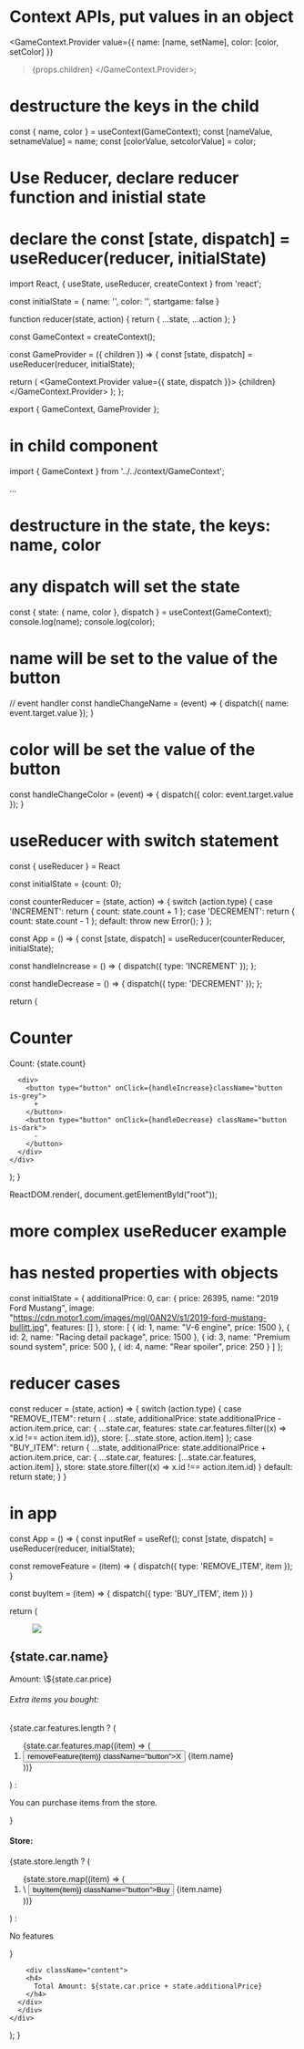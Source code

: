 
# Context APIs, put values in an object

<GameContext.Provider
value={{ 
  name: [name, setName], 
  color: [color, setColor] 
  }}

> {props.children}
> </GameContext.Provider>;


# destructure the keys in the child

const { name, color } = useContext(GameContext);
const [nameValue, setnameValue] = name;
const [colorValue, setcolorValue] = color;



# Use Reducer, declare reducer function and inistial state
# declare the const [state, dispatch] = useReducer(reducer, initialState)

import React, { useState, useReducer, createContext } from 'react';

const initialState = {
name: '',
color: '',
startgame: false
}

function reducer(state, action) {
return { ...state, ...action };
}

const GameContext = createContext();

const GameProvider = ({ children }) => {
const [state, dispatch] = useReducer(reducer, initialState);

return (
<GameContext.Provider value={{ state, dispatch }}>
{children}
</GameContext.Provider>
);
};

export { GameContext, GameProvider };


# in child component
import { GameContext } from '../../context/GameContext';

...
# destructure in the state, the keys: name, color
# any dispatch will set the state
const { state: { name, color }, dispatch } = useContext(GameContext);
console.log(name);
console.log(color);

# name will be set to the value of the button
// event handler
const handleChangeName = (event) => {
  dispatch({ name: event.target.value });
}

# color will be set the value of the button
const handleChangeColor = (event) => {
  dispatch({ color: event.target.value });
}


# useReducer with switch statement

const { useReducer } = React

const initialState = {count: 0};

const counterReducer = (state, action) => {
  switch (action.type) {
    case 'INCREMENT':
    return { count: state.count + 1 };
    case 'DECREMENT':
    return { count: state.count - 1 };
    default:
    throw new Error();
    }
  };

const App = () => {
const [state, dispatch] = useReducer(counterReducer, initialState);

const handleIncrease = () => {
dispatch({ type: 'INCREMENT' });
};

const handleDecrease = () => {
dispatch({ type: 'DECREMENT' });
};

return (
<div className="box">
<h1>Counter</h1>
<p>Count: {state.count}</p>

      <div>
        <button type="button" onClick={handleIncrease}className="button is-grey">
          +
        </button>
        <button type="button" onClick={handleDecrease} className="button is-dark">
          -
        </button>
      </div>
    </div>

);
}

ReactDOM.render(<App />, document.getElementById("root"));









# more complex useReducer example

# has nested properties with objects
const initialState = {
    additionalPrice: 0,
    car: {
      price: 26395,
      name: "2019 Ford Mustang",
      image: "https://cdn.motor1.com/images/mgl/0AN2V/s1/2019-ford-mustang-bullitt.jpg",
      features: []
      },
    store: [
      { id: 1, name: "V-6 engine", price: 1500 },
      { id: 2, name: "Racing detail package", price: 1500 },
      { id: 3, name: "Premium sound system", price: 500 },
      { id: 4, name: "Rear spoiler", price: 250 }
      ]
    };


 # reducer cases
const reducer = (state, action) => {
  switch (action.type) {
    case "REMOVE_ITEM":
    return {
      ...state,
      additionalPrice: state.additionalPrice - action.item.price,
      car: { ...state.car, features: state.car.features.filter((x) => x.id !== action.item.id)},
      store: [...state.store, action.item]
    };
    case "BUY_ITEM":
      return {
      ...state,
      additionalPrice: state.additionalPrice + action.item.price,
      car: { ...state.car, features: [...state.car.features, action.item] },
      store: state.store.filter((x) => x.id !== action.item.id)
      }
    default:
      return state;
    }
  }


# in app
const App = () => {
const inputRef = useRef();
const [state, dispatch] = useReducer(reducer, initialState);

const removeFeature = (item) => {
  dispatch({ type: 'REMOVE_ITEM', item });
}

const buyItem = (item) => {
  dispatch({ type: 'BUY_ITEM', item })
}

return (
  <div>
  <div className="box">
  <figure className="image is-128x128">
  <img src={state.car.image} />
    </figure>
    <h2>{state.car.name}</h2>
    <p>Amount: \${state.car.price}</p>
    <div className="content">
    <h6>Extra items you bought:</h6>
    {state.car.features.length ?
    (
  <ol type="1">
  {state.car.features.map((item) => (
    <li key={item.id}>
      <button
        onClick={() => removeFeature(item)}
        className="button">X
    </button>
    {item.name}
    </li>
    ))}
    </ol>
  ) : <p>You can purchase items from the store.</p>
  }
  </div>
  </div>
  <div className="box">
  <div className="content">
  <h4>Store:</h4>
  {state.store.length ?
  (
  <ol type="1">
    {state.store.map((item) => (
  <li key={item.id}>\
  <button
    onClick={() => buyItem(item)}
    className="button">Buy
  </button>
  {item.name}
  </li>
  ))}
  </ol>
  ) : <p>No features</p>
  }
</div>

        <div className="content">
        <h4>
          Total Amount: ${state.car.price + state.additionalPrice}
        </h4>
      </div>
      </div>
    </div>

);
}

